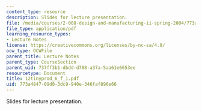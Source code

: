 ```yaml
---
content_type: resource
description: Slides for lecture presentation.
file: /media/courses/2-008-design-and-manufacturing-ii-spring-2004/773a484709d03dc9940e346faf896e66_12tinyprod_6_f_1.pdf
file_type: application/pdf
learning_resource_types:
- Lecture Notes
license: https://creativecommons.org/licenses/by-nc-sa/4.0/
ocw_type: OCWFile
parent_title: Lecture Notes
parent_type: CourseSection
parent_uid: 737ff3b1-dbdd-d788-a37a-5aa61e6653ee
resourcetype: Document
title: 12tinyprod_6_f_1.pdf
uid: 773a4847-09d0-3dc9-940e-346faf896e66
---
```

Slides for lecture presentation.